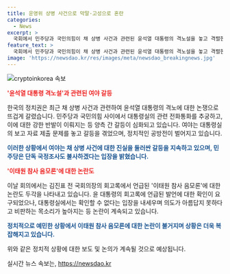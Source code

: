 ```yaml
---
title: 운영위 상병 사건으로 막말·고성으로 혼란
categories:
  - News
excerpt: >
  국회에서 민주당과 국민의힘이 채 상병 사건과 관련된 윤석열 대통령의 격노설을 놓고 격렬한 충돌을 보였다. 여야는 대통령실의 전화통화와 관련하여 강력히 대립하며 공방을 이어갔고, 민주당은 단독 국정조사를 제의했다. 논란의 중심에는 채 상병 특검법과 관련한 대통령의 거부권 주장 등이 있었다. 이에 대해 국민의힘의 의원들은 감성적 선동으로 비판하고, 여야는 공방을 계속하며 정치적 갈등을 나타냈다. 또한, 김진표 전 국회의장의 회고록으로 인한 공방과 대통령 부인의 디올백에 대한 논란도 이어졌다.
feature_text: >
  국회에서 민주당과 국민의힘이 채 상병 사건과 관련된 윤석열 대통령의 격노설을 놓고 격렬한 충돌을 보였다. 여야는 대통령실의 전화통화와 관련하여 강력히 대립하며 공방을 이어갔고, 민주당은 단독 국정조사를 제의했다. 논란의 중심에는 채 상병 특검법과 관련한 대통령의 거부권 주장 등이 있었다. 이에 대해 국민의힘의 의원들은 감성적 선동으로 비판하고, 여야는 공방을 계속하며 정치적 갈등을 나타냈다. 또한, 김진표 전 국회의장의 회고록으로 인한 공방과 대통령 부인의 디올백에 대한 논란도 이어졌다.
image: 'https://newsdao.kr/res/images/meta/newsdao_breakingnews.jpg'
---
```


<p><img src="https://newsdao.kr/res/images/meta/newsdao_breakingnews.jpg" alt="cryptoinkorea 속보" /></p>

<p><b><span style="color: #ee2323;">'윤석열 대통령 격노설'과 관련된 여야 갈등</span></b></p>

<p>한국의 정치권은 최근 채 상병 사건과 관련하여 윤석열 대통령의 격노에 대한 논쟁으로 뜨겁게 갈렸습니다. 민주당과 국민의힘 사이에서 대통령실의 관련 전화통화를 추궁하고, 이에 대한 강한 반발이 이뤄지는 등 양측 간 갈등이 심화되고 있습니다. 여야는 대통령실의 보고 자료 제출 문제를 놓고 갈등을 겪었으며, 정치적인 공방전이 벌어지고 있습니다.</p>

<p><b><span style="color: #1a5490;">이러한 상황에서 여야는 채 상병 사건에 대한 진실을 둘러싼 갈등을 지속하고 있으며, 민주당은 단독 국정조사도 불사하겠다는 입장을 밝혔습니다.</span></b></p>

<p><b><span style="color: #ee2323;">'이태원 참사 음모론'에 대한 논란도</span></b></p>

<p>이날 회의에서는 김진표 전 국회의장의 회고록에서 언급된 '이태원 참사 음모론'에 대한 논란도 두각을 나타내고 있습니다. 윤 대통령의 회고록에 언급된 발언에 대한 확인이 요구되었으나, 대통령실에서는 확인할 수 없다는 입장을 내세우며 의도가 아름답지 못하다고 비판하는 목소리가 높아지는 등 논란이 계속되고 있습니다.</p>

<p><b><span style="color: #1a5490;">정치적으로 예민한 상황에서 이태원 참사 음모론에 대한 논란이 불거지며 상황은 더욱 복잡해지고 있습니다.</span></b></p>

<p>위와 같은 정치적 상황에 대한 보도 및 논의가 계속될 것으로 예상됩니다.</p>
실시간 뉴스 속보는, <a href="https://newsdao.kr" rel="dofollow">https://newsdao.kr</a>


